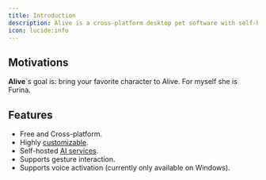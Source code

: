```yaml
---
title: Introduction
description: Alive is a cross-platform desktop pet software with self-hosted AI services.
icon: lucide:info
---
```


## Motivations

**Alive**`s goal is: bring your favorite character to Alive. For myself she is Furina.

## Features

- Free and Cross-platform.
- Highly [customizable](/alive).
- Self-hosted [AI services](/alive).
- Supports gesture interaction.
- Supports voice activation (currently only available on Windows).